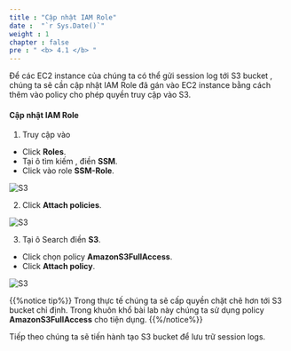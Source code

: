 ```yaml
---
title : "Cập nhật IAM Role"
date :  "`r Sys.Date()`" 
weight : 1 
chapter : false
pre : " <b> 4.1 </b> "
---
```


Để các EC2 instance của chúng ta có thể gửi session log tới S3 bucket , chúng ta sẽ cần cập nhật IAM Role đã gán vào EC2 instance bằng cách thêm vào policy cho phép quyền truy cập vào S3.

#### Cập nhật IAM Role

1. Truy cập vào 
  + Click **Roles**.
  + Tại ô tìm kiếm , điền **SSM**.
  + Click vào role **SSM-Role**.

![S3](/images/4.s3/002-s3.png)

2. Click **Attach policies**.
 
![S3](/images/4.s3/003-s3.png)

3. Tại ô Search điền **S3**.
  + Click chọn policy **AmazonS3FullAccess**.
  + Click **Attach policy**.
 
![S3](/images/4.s3/004-s3.png)
 
{{%notice tip%}}
Trong thực tế chúng ta sẽ cấp quyền chặt chẽ hơn tới S3 bucket chỉ định. Trong khuôn khổ bài lab này chúng ta sử dụng policy **AmazonS3FullAccess** cho tiện dụng.
{{%/notice%}}

Tiếp theo chúng ta sẽ tiến hành tạo S3 bucket để lưu trữ session logs.